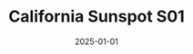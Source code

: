 ---
layout: track
title: California Sunspot S01
permalink: /tracks/california-sunspot-s01/
description: "A StudioRich lo-fi track."
image: /assets/covers/california-sunspot-s01.webp
date: 2025-01-01
duration: "144.5"
album: "Stranger Vibes"
mood: [Playful]
genre: [lo-fi, glitch, electronic]
---